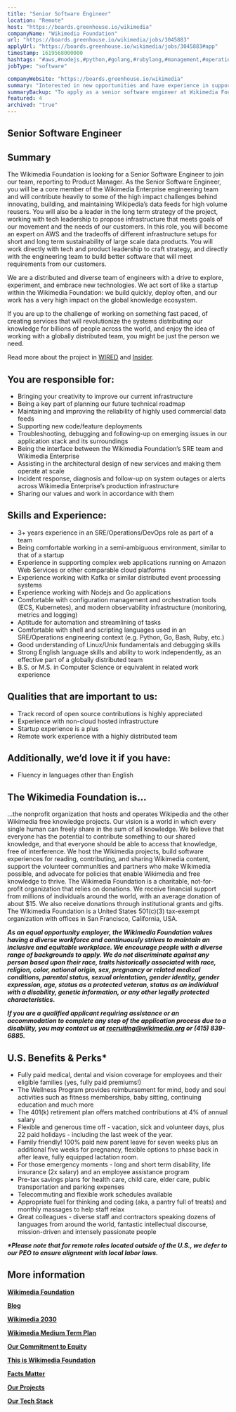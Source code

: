 ```yaml
---
title: "Senior Software Engineer"
location: "Remote"
host: "https://boards.greenhouse.io/wikimedia"
companyName: "Wikimedia Foundation"
url: "https://boards.greenhouse.io/wikimedia/jobs/3045883"
applyUrl: "https://boards.greenhouse.io/wikimedia/jobs/3045883#app"
timestamp: 1619568000000
hashtags: "#aws,#nodejs,#python,#golang,#rubylang,#management,#operations,#linux,#kubernetes,#content"
jobType: "software"

companyWebsite: "https://boards.greenhouse.io/wikimedia"
summary: "Interested in new opportunities and have experience in supporting complex web applications running on Amazon Web Services or other comparable cloud platforms? Wikimedia Foundation has a job opening for a Senior Software Engineer."
summaryBackup: "To apply as a senior software engineer at Wikimedia Foundation, you preferably need to have some knowledge of: #operations, #nodejs, #python."
featured: 4
archived: "true"
---
```


## Senior Software Engineer

## Summary

The Wikimedia Foundation is looking for a Senior Software Engineer to join our team, reporting to Product Manager. As the Senior Software Engineer, you will be a core member of the Wikimedia Enterprise engineering team and will contribute heavily to some of the high impact challenges behind innovating, building, and maintaining Wikipedia’s data feeds for high volume reusers. You will also be a leader in the long term strategy of the project, working with tech leadership to propose infrastructure that meets goals of our movement and the needs of our customers. In this role, you will become an expert on AWS and the tradeoffs of different infrastructure setups for short and long term sustainability of large scale data products. You will work directly with tech and product leadership to craft strategy, and directly with the engineering team to build better software that will meet requirements from our customers.

We are a distributed and diverse team of engineers with a drive to explore, experiment, and embrace new technologies. We act sort of like a startup within the Wikimedia Foundation: we build quickly, deploy often, and our work has a very high impact on the global knowledge ecosystem.

If you are up to the challenge of working on something fast paced, of creating services that will revolutionize the systems distributing our knowledge for billions of people across the world, and enjoy the idea of working with a globally distributed team, you might be just the person we need. 

Read more about the project in [WIRED](https://www.wired.com/story/wikipedia-finally-asking-big-tech-to-pay-up/) and [Insider](https://www.businessinsider.com/wikipedia-contracts-with-apple-google-could-fund-global-initiatives-2021-3).

## You are responsible for:

*   Bringing your creativity to improve our current infrastructure
*   Being a key part of planning our future technical roadmap
*   Maintaining and improving the reliability of highly used commercial data feeds 
*   Supporting new code/feature deployments
*   Troubleshooting, debugging and following-up on emerging issues in our application stack and its surroundings
*   Being the interface between the Wikimedia Foundation’s SRE team and Wikimedia Enterprise
*   Assisting in the architectural design of new services and making them operate at scale
*   Incident response, diagnosis and follow-up on system outages or alerts across Wikimedia Enterprise’s production infrastructure
*   Sharing our values and work in accordance with them

## Skills and Experience:

*   3+ years experience in an SRE/Operations/DevOps role as part of a team
*   Being comfortable working in a semi-ambiguous environment, similar to that of a startup
*   Experience in supporting complex web applications running on Amazon Web Services or other comparable cloud platforms
*   Experience working with Kafka or similar distributed event processing systems
*   Experience working with Nodejs and Go applications
*   Comfortable with configuration management and orchestration tools (ECS, Kubernetes), and modern observability infrastructure (monitoring, metrics and logging)
*   Aptitude for automation and streamlining of tasks
*   Comfortable with shell and scripting languages used in an SRE/Operations engineering context (e.g. Python, Go, Bash, Ruby, etc.)
*   Good understanding of Linux/Unix fundamentals and debugging skills
*   Strong English language skills and ability to work independently, as an effective part of a globally distributed team
*   B.S. or M.S. in Computer Science or equivalent in related work experience

## Qualities that are important to us:

*   Track record of open source contributions is highly appreciated
*   Experience with non-cloud hosted infrastructure
*   Startup experience is a plus
*   Remote work experience with a highly distributed team

## Additionally, we’d love it if you have:

*   Fluency in languages other than English

## The Wikimedia Foundation is... 

...the nonprofit organization that hosts and operates Wikipedia and the other Wikimedia free knowledge projects. Our vision is a world in which every single human can freely share in the sum of all knowledge. We believe that everyone has the potential to contribute something to our shared knowledge, and that everyone should be able to access that knowledge, free of interference. We host the Wikimedia projects, build software experiences for reading, contributing, and sharing Wikimedia content, support the volunteer communities and partners who make Wikimedia possible, and advocate for policies that enable Wikimedia and free knowledge to thrive. The Wikimedia Foundation is a charitable, not-for-profit organization that relies on donations. We receive financial support from millions of individuals around the world, with an average donation of about $15. We also receive donations through institutional grants and gifts. The Wikimedia Foundation is a United States 501(c)(3) tax-exempt organization with offices in San Francisco, California, USA.

**_As an equal opportunity employer, the Wikimedia Foundation values having a diverse workforce and continuously strives to maintain an inclusive and equitable workplace. We encourage people with a diverse range of backgrounds to apply. We do not discriminate against any person based upon their race, traits historically associated with race, religion, color, national origin, sex, pregnancy or related medical conditions, parental status, sexual orientation, gender identity, gender expression, age, status as a protected veteran, status as an individual with a disability, genetic information, or any other legally protected characteristics._**

**_If you are a qualified applicant requiring assistance or an accommodation to complete any step of the application process due to a disability, you may contact us at recruiting@wikimedia.org or (415) 839-6885._**

## U.S. Benefits & Perks\*

*   Fully paid medical, dental and vision coverage for employees and their eligible families (yes, fully paid premiums!)
*   The Wellness Program provides reimbursement for mind, body and soul activities such as fitness memberships, baby sitting, continuing education and much more
*   The 401(k) retirement plan offers matched contributions at 4% of annual salary
*   Flexible and generous time off - vacation, sick and volunteer days, plus 22 paid holidays - including the last week of the year.
*   Family friendly! 100% paid new parent leave for seven weeks plus an additional five weeks for pregnancy, flexible options to phase back in after leave, fully equipped lactation room.
*   For those emergency moments - long and short term disability, life insurance (2x salary) and an employee assistance program
*   Pre-tax savings plans for health care, child care, elder care, public transportation and parking expenses
*   Telecommuting and flexible work schedules available
*   Appropriate fuel for thinking and coding (aka, a pantry full of treats) and monthly massages to help staff relax
*   Great colleagues - diverse staff and contractors speaking dozens of languages from around the world, fantastic intellectual discourse, mission-driven and intensely passionate people

**_\*Please note that for remote roles located outside of the U.S., we defer to our PEO to ensure alignment with local labor laws._**

## More information

[**Wikimedia Foundation**](https://wikimediafoundation.org/)

[**Blog**](https://wikimediafoundation.org/news/)

[**Wikimedia 2030**](https://meta.wikimedia.org/wiki/Strategy/Wikimedia_movement/2017)

[**Wikimedia Medium Term Plan**](https://meta.wikimedia.org/wiki/Wikimedia_Foundation_Medium-term_plan_2019)

[**Our Commitment to Equity**](https://medium.com/freely-sharing-the-sum-of-all-knowledge/we-stand-for-racial-justice-49c31afbabca)

[**This is Wikimedia Foundation**](https://www.youtube.com/watch?v=OQzZI0l3IOw) 

[**Facts Matter**](https://www.youtube.com/watch?v=xQ4ba28-oGs)

[**Our Projects**](https://wikimediafoundation.org/wiki/Our_projects)

[**Our Tech Stack**](https://techblog.wikimedia.org/)



